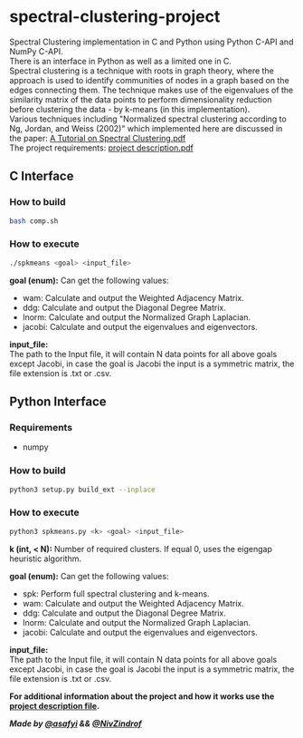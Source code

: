 # spectral-clustering-project
Spectral Clustering implementation in C and Python using Python C-API and NumPy C-API.  
There is an interface in Python as well as a limited one in C.   
Spectral clustering is a technique with roots in graph theory, where the approach is used to identify communities of nodes in a graph based on the edges connecting them.
The technique makes use of the eigenvalues of the similarity matrix of the data points to perform dimensionality reduction before clustering the data - by k-means (in this implementation).   
Various techniques including "Normalized spectral clustering according to Ng, Jordan, and Weiss (2002)" which implemented here are discussed in the paper: [A Tutorial on Spectral Clustering.pdf](A%20Tutorial%20on%20Spectral%20Clustering.pdf)  
The project requirements: [project description.pdf](project%20description.pdf)

## C Interface
### How to build
```bash
bash comp.sh
```
### How to execute
```bash
./spkmeans <goal> <input_file>
```
**goal (enum):** Can get the following values:
- wam: Calculate and output the Weighted Adjacency Matrix.
- ddg: Calculate and output the Diagonal Degree Matrix.
- lnorm: Calculate and output the Normalized Graph Laplacian.
- jacobi: Calculate and output the eigenvalues and eigenvectors.

**input_file:**    
The path to the Input file, it will contain N data points for all
above goals except Jacobi, in case the goal is Jacobi the input is a symmetric
matrix, the file extension is .txt or .csv.

## Python Interface
### Requirements
 - numpy
### How to build
```bash
python3 setup.py build_ext --inplace
```
### How to execute
```bash
python3 spkmeans.py <k> <goal> <input_file>
```
**k (int, < N):** Number of required clusters. If equal 0, uses the eigengap heuristic algorithm.

**goal (enum):** Can get the following values:
- spk: Perform full spectral clustering and k-means.
- wam: Calculate and output the Weighted Adjacency Matrix.
- ddg: Calculate and output the Diagonal Degree Matrix.
- lnorm: Calculate and output the Normalized Graph Laplacian.
- jacobi: Calculate and output the eigenvalues and eigenvectors.

**input_file:**    
The path to the Input file, it will contain N data points for all
above goals except Jacobi, in case the goal is Jacobi the input is a symmetric
matrix, the file extension is .txt or .csv.

**For additional information about the project and how it works use the [project description file](project%20description.pdf).**

***Made by [@asafyi](https://github.com/asafyi) && [@NivZindrof](https://github.com/NivZindorf)***
